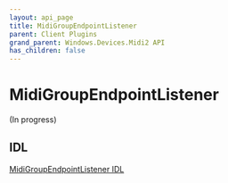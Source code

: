 ```yaml
---
layout: api_page
title: MidiGroupEndpointListener
parent: Client Plugins
grand_parent: Windows.Devices.Midi2 API
has_children: false
---
```


# MidiGroupEndpointListener

(In progress)

## IDL

[MidiGroupEndpointListener IDL](https://github.com/microsoft/MIDI/blob/main/src/api/Client/Midi2Client/MidiGroupEndpointListener.idl)
